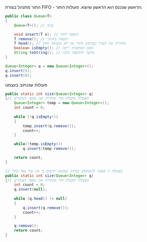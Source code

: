 התור מתנהל בצורת FIFO - הראשון שנכנס הוא הראשון שיוצא.
פעולות התור:
```java title=Queue.java
public class Queue<T>
{
	Queue<T>(); // בונה

	void insert(T x); // הוספה לתור
	T remove(); // הוצאה מהתור
	T head(); // מחזירה את הערך שבראש התור אך לא מוציאה אותו
	boolean isEmpty(); // האם המחסנית ריקה
	String toString(); // מיועד להדפסה בלבד
}
```
```java title=Main.java->main()
Queue<Integer> q = new Queue<Integer>();
q.insert(5);
q.insert(8);
```

פעולות שנכתוב בעצמנו
```java title=QueueSize
public static int size(Queue<Integer> q)
{// הפעולה מקבלת תור ומחזירה את מספר האיברים
	Queue<Integer> temp = new Queue<Integer>();
	int count = 0;
	
	while (!q.isEmpty())
	{
		temp.insert(q.remove());
		count++;
	}

	while(!temp.isEmpty())
		q.insert(temp.remove());

	return count;	
}

// בפעולה זו אפשר להשתמש במידה שאנחנו יודעים כי אין עוד נאל בתור
public static int size(Queue<Integer> q)
{// הפעולה מקבלת תור ומחזירה את מספר האיברים
	int count = 0;
	q.insert(null);
	
	while (q.head() != null)
	{
		q.insert(q.remove());
		count++;
	}

	q.remove();
	return count;
}
```

